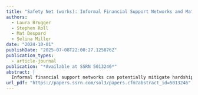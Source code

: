 ```yaml
---
title: "Safety Net (works): Informal Financial Support Networks and Material Hardship During the COVID-19 Pandemic"
authors:
  - Laura Brugger
  - Stephen Roll
  - Mat Despard
  - Selina Miller
date: "2024-10-01"
publishDate: "2025-07-08T22:00:27.125876Z"
publication_types:
  - article-journal
publication: "*Available at SSRN 5013246*"
abstract: |
  Informal financial support networks can potentially mitigate hardships associated with income loss. This study examines patterns of informal financial support receipt during the COVID-19   pandemic and explores how such support may have mitigated hardships due to pandemic-related job or income loss. Using a national sample of U.S. adults (n=3,874) who completed a survey during the first year of the pandemic, we descriptively examine patterns in informal financial support receipt, including the predictors of receiving support, the sources of support, and what the funds were used for. We also examine the extent to which receipt of informal financial support moderates the relationship between COVID-19-related job or income loss and an array of material hardships. 16% of our sample reported receiving some form of informal financial support because of the pandemic. Informal financial support was primarily used for food and essential expenses, and the most common source of support was parents. Experiencing hardships and job/income loss was predictive of informal financial support receipt, and receiving support did not moderate the relationship between job/income loss and most measures of hardship. Informal support may provide a buffer against some hardships but formal interventions may be necessary to more substantively protect households against hardship risks.
url_pdf: "https://papers.ssrn.com/sol3/papers.cfm?abstract_id=5013246"
---
```

